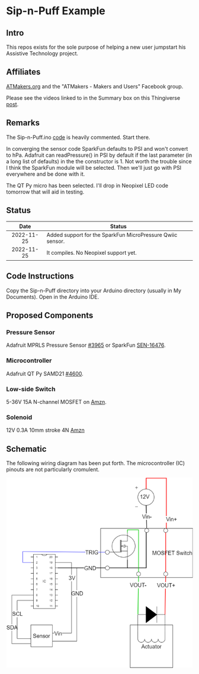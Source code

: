 # Sip-n-Puff Example

## Intro

This repos exists for the sole purpose of helping a new user jumpstart his Assistive Technology project.

## Affiliates

[ATMakers.org](http://www.ATMakers.org) and the "ATMakers - Makers and Users" Facebook group.

Please see the videos linked to in the Summary box on this Thingiverse [post](https://www.thingiverse.com/thing:3458117).

## Remarks

The Sip-n-Puff.ino [code](Sip-n-Puff/Sip-n-Puff.ino) is heavily commented. Start there.

In converging the sensor code SparkFun defaults to PSI and won't convert to hPa. Adafruit can readPressure() in PSI by default if the last parameter (in a long list of defaults) in the the constructor is 1. Not worth the trouble since I think the SparkFun module will be selected. Then we'll just go with PSI everywhere and be done with it.

The QT Py micro has been selected. I'll drop in Neopixel LED code tomorrow that will aid in testing.

## Status

|    Date    | Status                                                     |
| :--------: | ---------------------------------------------------------- |
| 2022-11-25 | Added support for the SparkFun MicroPressure Qwiic sensor. |
| 2022-11-25 | It compiles. No Neopixel support yet.                      |

## Code Instructions

Copy the Sip-n-Puff directory into your Arduino directory (usually in My Documents). Open in the Arduino IDE.

## Proposed Components

### Pressure Sensor

Adafruit MPRLS Pressure Sensor [#3965](https://www.adafruit.com/product/3965) or SparkFun [SEN-16476](https://www.sparkfun.com/products/16476).

### Microcontroller

Adafruit QT Py SAMD21 [#4600](https://www.adafruit.com/product/4600).

### Low-side Switch

5-36V 15A N-channel MOSFET on [Amzn](https://smile.amazon.com/dp/B07XJSRY6B).

### Solenoid

12V 0.3A 10mm stroke 4N [Amzn](https://www.amazon.com/dp/B07Z3HYDBV)

## Schematic

The following wiring diagram has been put forth. The microcontroller (IC) pinouts are not particularly cromulent.

![schematic](assets/schematic.png)
